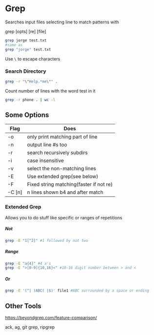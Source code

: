 # Grep

Searches input files selecting line to match patterns with 

grep [opts] \[re] [file]

```bash
grep jorge test.txt 
#same as 
grep "jorge" test.txt
```

Use `\` to escape characters 

### Search Directory

```bash
grep -r "\"Help.*me\"" .
```

Count number of lines with the word test in it

```bash
grep -r phone . | wc -l
```

## Some Options

| Flag   | Does                                    |
| ------ | --------------------------------------- |
| -o     | only print matching part of line        |
| -n     | output line #s too                      |
| -r     | search recursively subdirs              |
| -i     | case insensitive                        |
| -v     | select the non-matching lines           |
| -E     | Use extended grep(see below)            |
| -F     | Fixed string matching(faster if not re) |
| -C [n] | n lines shown b4 and after match        |

### Extended Grep

Allows you to do stuff like specific or ranges of repetitions

##### Not

```bash
grep -E "1[^2]" #1 followed by not two
```

##### Range

```bash
grep -E "a{4}" #4 a's 
grep -E ">[0-9]{10,16}<" #10-16 digit number between > and < 
```

##### Or

```bash
grep -E '(^| )ABC( |$)' file1 #ABC surrounded by a space or ending
```

## Other Tools

https://beyondgrep.com/feature-comparison/

ack, ag, git grep, ripgrep